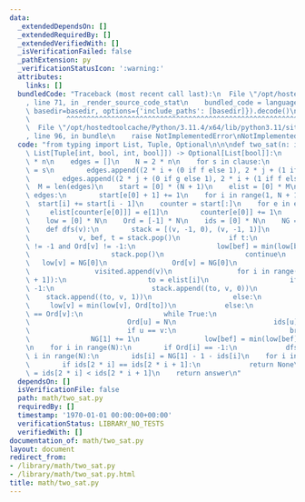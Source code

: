 ```yaml
---
data:
  _extendedDependsOn: []
  _extendedRequiredBy: []
  _extendedVerifiedWith: []
  _isVerificationFailed: false
  _pathExtension: py
  _verificationStatusIcon: ':warning:'
  attributes:
    links: []
  bundledCode: "Traceback (most recent call last):\n  File \"/opt/hostedtoolcache/Python/3.11.4/x64/lib/python3.11/site-packages/onlinejudge_verify/documentation/build.py\"\
    , line 71, in _render_source_code_stat\n    bundled_code = language.bundle(stat.path,\
    \ basedir=basedir, options={'include_paths': [basedir]}).decode()\n          \
    \         ^^^^^^^^^^^^^^^^^^^^^^^^^^^^^^^^^^^^^^^^^^^^^^^^^^^^^^^^^^^^^^^^^^^^^^^^^^^^^^^^^\n\
    \  File \"/opt/hostedtoolcache/Python/3.11.4/x64/lib/python3.11/site-packages/onlinejudge_verify/languages/python.py\"\
    , line 96, in bundle\n    raise NotImplementedError\nNotImplementedError\n"
  code: "from typing import List, Tuple, Optional\n\n\ndef two_sat(n: int, clause:\
    \ List[Tuple[int, bool, int, bool]]) -> Optional[List[bool]]:\n    answer = [0]\
    \ * n\n    edges = []\n    N = 2 * n\n    for s in clause:\n        i, f, j, g\
    \ = s\n        edges.append((2 * i + (0 if f else 1), 2 * j + (1 if g else 0)))\n\
    \        edges.append((2 * j + (0 if g else 1), 2 * i + (1 if f else 0)))\n  \
    \  M = len(edges)\n    start = [0] * (N + 1)\n    elist = [0] * M\n    for e in\
    \ edges:\n        start[e[0] + 1] += 1\n    for i in range(1, N + 1):\n      \
    \  start[i] += start[i - 1]\n    counter = start[:]\n    for e in edges:\n   \
    \     elist[counter[e[0]]] = e[1]\n        counter[e[0]] += 1\n    visited = []\n\
    \    low = [0] * N\n    Ord = [-1] * N\n    ids = [0] * N\n    NG = [0, 0]\n\n\
    \    def dfs(v):\n        stack = [(v, -1, 0), (v, -1, 1)]\n        while stack:\n\
    \            v, bef, t = stack.pop()\n            if t:\n                if bef\
    \ != -1 and Ord[v] != -1:\n                    low[bef] = min(low[bef], Ord[v])\n\
    \                    stack.pop()\n                    continue\n             \
    \   low[v] = NG[0]\n                Ord[v] = NG[0]\n                NG[0] += 1\n\
    \                visited.append(v)\n                for i in range(start[v], start[v\
    \ + 1]):\n                    to = elist[i]\n                    if Ord[to] ==\
    \ -1:\n                        stack.append((to, v, 0))\n                    \
    \    stack.append((to, v, 1))\n                    else:\n                   \
    \     low[v] = min(low[v], Ord[to])\n            else:\n                if low[v]\
    \ == Ord[v]:\n                    while True:\n                        u = visited.pop()\n\
    \                        Ord[u] = N\n                        ids[u] = NG[1]\n\
    \                        if u == v:\n                            break\n     \
    \               NG[1] += 1\n                low[bef] = min(low[bef], low[v])\n\
    \n    for i in range(N):\n        if Ord[i] == -1:\n            dfs(i)\n    for\
    \ i in range(N):\n        ids[i] = NG[1] - 1 - ids[i]\n    for i in range(n):\n\
    \        if ids[2 * i] == ids[2 * i + 1]:\n            return None\n        answer[i]\
    \ = ids[2 * i] < ids[2 * i + 1]\n    return answer\n"
  dependsOn: []
  isVerificationFile: false
  path: math/two_sat.py
  requiredBy: []
  timestamp: '1970-01-01 00:00:00+00:00'
  verificationStatus: LIBRARY_NO_TESTS
  verifiedWith: []
documentation_of: math/two_sat.py
layout: document
redirect_from:
- /library/math/two_sat.py
- /library/math/two_sat.py.html
title: math/two_sat.py
---
```

